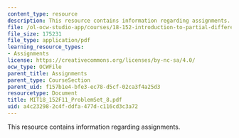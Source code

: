 ```yaml
---
content_type: resource
description: This resource contains information regarding assignments.
file: /ol-ocw-studio-app/courses/18-152-introduction-to-partial-differential-equations-fall-2011/a4c232982c4fddfa477dc116cd3c3a72_MIT18_152F11_ProblemSet_8.pdf
file_size: 175231
file_type: application/pdf
learning_resource_types:
- Assignments
license: https://creativecommons.org/licenses/by-nc-sa/4.0/
ocw_type: OCWFile
parent_title: Assignments
parent_type: CourseSection
parent_uid: f157b1e4-bfe3-ec78-d5cf-02ca3f4a25d3
resourcetype: Document
title: MIT18_152F11_ProblemSet_8.pdf
uid: a4c23298-2c4f-ddfa-477d-c116cd3c3a72
---
```

This resource contains information regarding assignments.